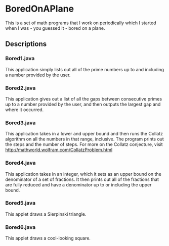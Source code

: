# BoredOnAPlane
This is a set of math programs that I work on periodically which I started when I was - you guessed it - bored on a plane.
## Descriptions
### Bored1.java
This application simply lists out all of the prime numbers up to and including a number provided by the user.
### Bored2.java
This application gives out a list of all the gaps between consecutive primes up to a number provided by the user, and then outputs the largest gap and where it occurred.
### Bored3.java
This application takes in a lower and upper bound and then runs the Collatz algorithm on all the numbers in that range, inclusive. The program prints out the steps and the number of steps.
For more on the Collatz conjecture, visit http://mathworld.wolfram.com/CollatzProblem.html
### Bored4.java
This application takes in an integer, which it sets as an upper bound on the denominator of a set of fractions. It then prints out all of the fractions that are fully reduced and have a denominator up to or including the upper bound.
### Bored5.java
This applet draws a Sierpinski triangle.
### Bored6.java
This applet draws a cool-looking square.